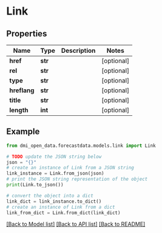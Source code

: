# Link


## Properties

Name | Type | Description | Notes
------------ | ------------- | ------------- | -------------
**href** | **str** |  | [optional] 
**rel** | **str** |  | [optional] 
**type** | **str** |  | [optional] 
**hreflang** | **str** |  | [optional] 
**title** | **str** |  | [optional] 
**length** | **int** |  | [optional] 

## Example

```python
from dmi_open_data.forecastdata.models.link import Link

# TODO update the JSON string below
json = "{}"
# create an instance of Link from a JSON string
link_instance = Link.from_json(json)
# print the JSON string representation of the object
print(Link.to_json())

# convert the object into a dict
link_dict = link_instance.to_dict()
# create an instance of Link from a dict
link_from_dict = Link.from_dict(link_dict)
```
[[Back to Model list]](../README.md#documentation-for-models) [[Back to API list]](../README.md#documentation-for-api-endpoints) [[Back to README]](../README.md)



